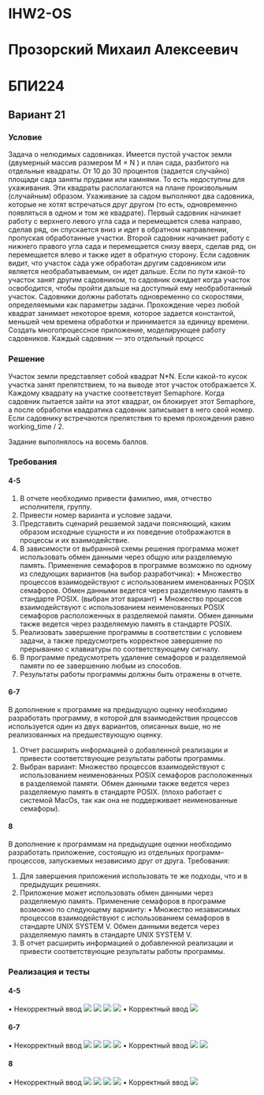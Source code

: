 # IHW2-OS
# Прозорский Михаил Алексеевич
# БПИ224
## Вариант 21
### Условие
Задача о нелюдимых садовниках. Имеется пустой участок земли (двумерный массив размером M × N ) и план сада, разбитого на отдельные квадраты. От 10 до 30 процентов (задается случайно) площади сада заняты прудами или камнями. То есть недоступны для ухаживания. Эти квадраты располагаются на плане произвольным (случайным) образом. Ухаживание за садом выполняют два садовника, которые не хотят встречаться друг другом (то есть, одновременно появляться в одном и том же квадрате). Первый садовник начинает работу с верхнего левого угла сада и перемещается слева направо, сделав ряд, он спускается вниз и идет в обратном направлении, пропуская обработанные участки. Второй садовник начинает работу с нижнего правого угла сада и перемещается снизу вверх, сделав ряд, он перемещается влево и также идет в обратную сторону. Если садовник видит, что участок сада уже обработан другим садовником или является необрабатываемым, он идет дальше. Если по пути какой-то участок занят другим садовником, то садовник ожидает когда участок освободится, чтобы пройти дальше на доступный ему необработанный участок. Садовники должны работать одновременно со скоростями, определяемыми как параметры задачи. Прохождение через любой квадрат занимает некоторое время, которое задается константой, меньшей чем времена обработки и принимается за единицу времени.
Создать многопроцессное приложение, моделирующее работу садовников.
Каждый садовник — это отдельный процесс

### Решение
Участок земли представляет собой квадрат N*N. Если какой-то кусок участка занят препятствием, то на выводе этот участок отображается X. Каждому квадрату на участке соответствует Semaphore. Когда садовник пытается зайти на этот квадрат, он блокирует этот Semaphore, а после обработки квадратика садовник записывает в него свой номер.
Если садовнику встречаются препятствия то время прохождения равно working_time / 2.

Задание выполнялось на восемь баллов.

### Требования
#### 4-5
1. В отчете необходимо привести фамилию, имя, отчество исполнителя, группу.
2. Привести номер варианта и условие задачи.
3. Представить сценарий решаемой задачи поясняющий, каким образом исходные сущности и их поведение отображаются в процессы
и их взаимодействие.
4. В зависимости от выбранной схемы решения программа может использовать обмен данными через общую или разделяемую память.
Применение семафоров в программе возможно по одному
из следующих вариантов (на выбор разработчика):
• Множество процессов взаимодействуют с использованием именованных POSIX семафоров. Обмен данными ведется через
разделяемую память в стандарте POSIX. (выбран этот вариант)
• Множество процессов взаимодействуют с использованием неименованных POSIX семафоров расположенных в разделяемой памяти. Обмен данными также ведется через разделяемую память в стандарте POSIX.
5. Реализовать завершение программы в соответствии с условием задачи, а также предусмотреть корректное завершение по прерыванию с клавиатуры по соответствующему сигналу.
6. В программе предусмотреть удаление семафоров и разделяемой
памяти по ее завершению любым из способов.
7. Результаты работы программы должны быть отражены в отчете.
#### 6-7
В дополнение к программе на предыдущую оценку необходимо разработать программу, в которой для взаимодействия
процессов используется один из двух вариантов, описанных
выше, но не реализованных на предшествующую оценку.
1. Отчет расширить информацией о добавленной реализации и привести
соответствующие результаты работы программы.
2. Выбран вариант: Множество процессов взаимодействуют с использованием неименованных POSIX семафоров расположенных в разделяемой памяти. Обмен данными также ведется через разделяемую память в стандарте POSIX. (плохо работает с системой MacOs, так как она не поддерживает неименованные семафоры).
#### 8
В дополнение к программам на предыдущие оценки необходимо разработать приложение, состоящую из отдельных программ–
процессов, запускаемых независимо друг от друга. Требования:
1. Для завершения приложения использовать те же подходы, что и в
предыдущих решениях.
2. Приложение может использовать обмен данными через разделяемую память. Применение семафоров в программе возможно по
следующему варианту:
• Множество независимых процессов взаимодействуют с использованием семафоров в стандарте UNIX SYSTEM V. Обмен данными ведется через разделяемую память в стандарте UNIX
SYSTEM V.
3. В отчет расширить информацией о добавленной реализации и привести соответствующие результаты работы программы.

### Реализация и тесты
#### 4-5
• Некорректный ввод
![](1.png)
![](2.png)
![](3.png)
![](4.png)
• Корректный ввод
![](5.png)
#### 6-7
• Некорректный ввод
![](6.png)
![](7.png)
![](8.png)
![](9.png)
• Корректный ввод
![](10.png)
![](11.png)
#### 8
• Некорректный ввод
![](12.png)
![](13.png)
![](14.png)
![](15.png)
• Корректный ввод
![](16.png)
